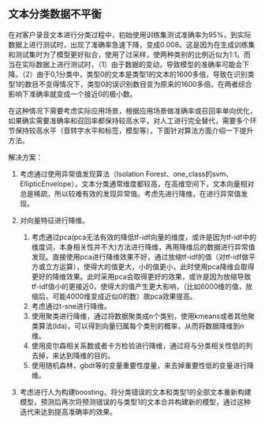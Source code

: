 ## 文本分类数据不平衡

在对客户录音文本进行分类过程中，初始使用训练集测试准确率为95%，到实际数据上进行测试时，出现了准确率急速下降，变成0.008。这是因为在生成训练集和测试集时为了模型更好拟合，使用了过采样，使两种类别的比例近似为1:1。而当在实际数据上进行测试时，（1）由于数据的变动，导致模型的准确率可能会下降。（2）由于0,1分类中，类型0的文本是类型1的文本的1600多倍，导致在识别类型1的数目不变得情况下，类型0的误识别数目变为原来的1600多倍。在两者综合影响下准确率就变成一个接近0的极小数。

在这种情况下需要考虑实际应用场景，根据应用场景做准确率或召回率单向优化，如果确实需要准确率和召回率都保持较高水平，对人工进行完全替代，需要多个环节保持较高水平（音转字水平和标签，模型等），下面针对算法方面介绍一下提升方法。

解决方案：

1. 考虑通过使用异常值发现算法（Isolation Forest、one_class的svm、EllipticEnvelope），文本分类通常维度都较高，在高维空间下，文本向量相对总是稀疏，所以较难有效的发现异常值。考虑先进行降维，在进行异常值发现。

2. 对向量特征进行降维。
   1. 考虑通过pca(pca无法有效的降低tf-idf向量的维度，或许是因为tf-idf中的维度词，本身相关性并不大)方法进行降维，再用降维后的数据进行异常值发现。直接使用pca进行降维效果不好，通过放缩tf-idf的值（对tf-idf做平方或立方运算），使得大的值更大，小的值更小，此时使用pca降维会取得更好的降维效果。此时采用pca会取得更好的效果，或许是因为放缩导致tf-idf值小的更接近0，使得大的值产生更大影响，（比如6000维的值，放缩后，可能4000维变成近似0的数）故pca效果提高。
   2. 考虑通过t-sne进行降维。
   3. 使用聚类进行降维，通过将数据聚类成n个类别，使用kmeans或者其他聚类算法(lda)，可以得到向量归属每个类别的概率，从而将数据降维到n维。
   4. 使用皮尔森相关系数或者卡方检验进行降维，通过将与分类相关性低的列去掉，来达到降维的目的。
   5. 使用随机森林，gbdt等的变量重要性度量，来去掉重要性低的变量进行降维。
3. 考虑进行人为构建boosting，将分类错误的文本和类型1的全部文本重新构建模型，预测后再次将预测错误的与类型1的文本合并构建新的模型，通过这种迭代来达到提高准确率的效果。